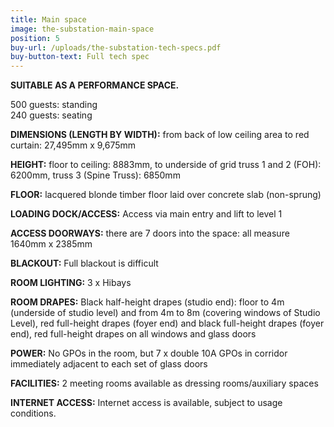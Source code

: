 ```yaml
---
title: Main space
image: the-substation-main-space
position: 5
buy-url: /uploads/the-substation-tech-specs.pdf
buy-button-text: Full tech spec
---
```


**SUITABLE AS A PERFORMANCE SPACE.**

500 guests: standing<br>
240 guests: seating

**DIMENSIONS (LENGTH BY WIDTH):** from back of low ceiling area to red curtain: 27,495mm x 9,675mm

**HEIGHT:** floor to ceiling: 8883mm, to underside of grid truss 1 and 2 (FOH): 6200mm, truss 3 (Spine Truss): 6850mm

**FLOOR:** lacquered blonde timber floor laid over concrete slab (non-sprung)

**LOADING DOCK/ACCESS:** Access via main entry and lift to level 1

**ACCESS DOORWAYS:** there are 7 doors into the space: all measure 1640mm x 2385mm

**BLACKOUT:** Full blackout is difficult

**ROOM LIGHTING:** 3 x Hibays

**ROOM DRAPES:** Black half-height drapes (studio end): floor to 4m (underside of studio level) and from 4m to 8m (covering windows of Studio Level), red full-height drapes (foyer end) and black full-height drapes (foyer end), red full-height drapes on all windows and glass doors

**POWER:** No GPOs in the room, but 7 x double 10A GPOs in corridor immediately adjacent to each set of glass doors

**FACILITIES:** 2 meeting rooms available as dressing rooms/auxiliary spaces

**INTERNET ACCESS:** Internet access is available, subject to usage conditions.
